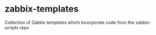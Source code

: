 # zabbix-templates
Collection of Zabbix templates which incorporate code from the zabbix-scripts repo
